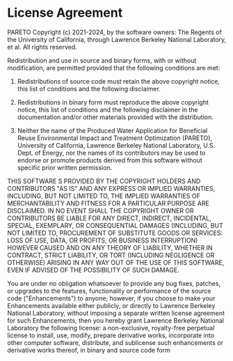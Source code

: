 License Agreement
=================

PARETO Copyright (c) 2021-2024, by the software owners: The Regents of the University of California,
through Lawrence Berkeley National Laboratory, et al. All rights reserved.

Redistribution and use in source and binary forms, with or without modification, are permitted
provided that the following conditions are met:

1. Redistributions of source code must retain the above copyright notice, this list of conditions
   and the following disclaimer.

2. Redistributions in binary form must reproduce the above copyright notice, this list of conditions
   and the following disclaimer in the documentation and/or other materials provided with the
   distribution.

3. Neither the name of the Produced Water Application for Beneficial Reuse Environmental Impact and
   Treatment Optimization (PARETO), University of California, Lawrence Berkeley National Laboratory,
   U.S. Dept. of Energy, nor the names of its contributors may be used to endorse or promote
   products derived from this software without specific prior written permission.

THIS SOFTWARE S PROVIDED BY THE COPYRIGHT HOLDERS AND CONTRIBUTORS "AS IS" AND ANY EXPRESS OR
IMPLIED WARRANTIES, INCLUDING, BUT NOT LIMITED TO, THE IMPLIED WARRANTIES OF MERCHANTABILITY AND
FITNESS FOR A PARTICULAR PURPOSE ARE DISCLAIMED. IN NO EVENT SHALL THE COPYRIGHT OWNER OR
CONTRIBUTORS BE LIABLE FOR ANY DIRECT, INDIRECT, INCIDENTAL, SPECIAL, EXEMPLARY, OR CONSEQUENTIAL
DAMAGES (INCLUDING, BUT NOT LIMITED TO, PROCUREMENT OF SUBSTITUTE GOODS OR SERVICES: LOSS OF USE,
DATA, OR PROFITS; OR BUSINESS INTERRUPTION) HOWEVER CAUSED AND ON ANY THEORY OF LIABILITY, WHETHER
IN CONTRACT, STRICT LIABILITY, OR TORT (INCLUDING NEGLIGENCE OR OTHERWISE) ARISING IN ANY WAY OUT OF
THE USE OF THIS SOFTWARE, EVEN IF ADVISED OF THE POSSIBILITY OF SUCH DAMAGE.

You are under no obligation whatsoever to provide any bug fixes, patches, or upgrades to the
features, functionality or performance of the source code ("Enhancements") to anyone; however, if
you choose to make your Enhancements available either publicly, or directly to Lawrence Berkeley
National Laboratory, without imposing a separate written license agreement for such Enhancements,
then you hereby grant Lawrence Berkeley National Laboratory the following license: a non-exclusive,
royalty-free perpetual license to install, use, modify, prepare derivative works, incorporate into
other computer software, distribute, and sublicense such enhancements or derivative works thereof,
in binary and source code form
